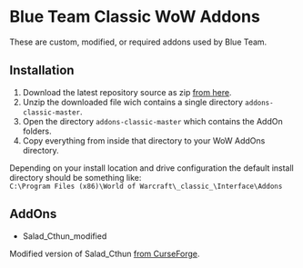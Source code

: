 # Blue Team Classic WoW Addons

These are custom, modified, or required addons used by Blue Team.

## Installation

1. Download the latest repository source as zip [from here](https://github.com/blue-team-wow/addons-classic/archive/master.zip).
2. Unzip the downloaded file wich contains a single directory `addons-classic-master`.
3. Open the directory `addons-classic-master` which contains the AddOn folders.
4. Copy everything from inside that directory to your WoW AddOns directory.

Depending on your install location and drive configuration the default install directory should be something like:  
`C:\Program Files (x86)\World of Warcraft\_classic_\Interface\Addons`

## AddOns

- Salad_Cthun_modified

Modified version of Salad_Cthun [from CurseForge](https://www.curseforge.com/wow/addons/salad_cthun).

